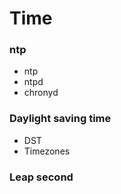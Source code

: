 # Time


### ntp
- ntp
- ntpd
- chronyd

### Daylight saving time
- DST
- Timezones

### Leap second